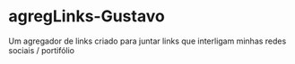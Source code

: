 # agregLinks-Gustavo
Um agregador de links criado para juntar links que interligam minhas redes sociais / portifólio
